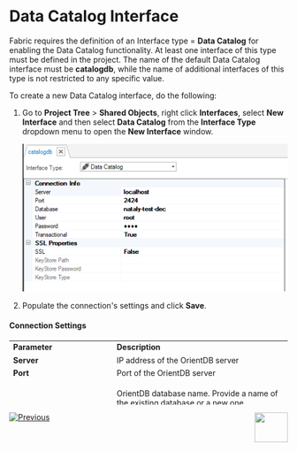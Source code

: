 # Data Catalog Interface

Fabric requires the definition of an Interface type = **Data Catalog** for enabling the Data Catalog functionality. At least one interface of this type must be defined in the project. The name of the default Data Catalog interface must be **catalogdb**, while the name of additional interfaces of this type is not restricted to any specific value.

To create a new Data Catalog interface, do the following:

1. Go to **Project Tree** > **Shared Objects**, right click **Interfaces**, select **New Interface** and then select **Data Catalog** from the **Interface Type** dropdown menu to open the **New Interface** window.

   ![image](images/33_06_interface.PNG)

2. Populate the connection's settings and click **Save**.

#### Connection Settings

<table style="height: 116px;">
<tbody>
<tr style="height: 18px;">
<td style="height: 18px; width: 179px;"><strong>Parameter</strong></td>
<td style="height: 18px; width: 318px;"><strong>Description</strong></td>
</tr>
<tr style="height: 18px;">
<td style="height: 18px; width: 179px;"><strong>Server</strong></td>
<td style="height: 18px; width: 318px;">IP address of the OrientDB server</td>
</tr>
<tr style="height: 18px;">
<td style="height: 18px; width: 179px;"><strong>Port</strong></td>
<td style="height: 18px; width: 318px;">Port of the OrientDB server</td>
</tr>
<tr style="height: 28px;">
<td style="width: 179px; height: 28px;"><strong>Database</strong></td>
<td style="width: 318px; height: 28px;">
<p>OrientDB database name. Provide a name of the existing database or a new one.</p>
<p>If new name is provided, the Orient DB database is created during Write Catalog.</p>
</td>
</tr>
<tr style="height: 18px;">
<td style="height: 18px; width: 179px;"><strong>User</strong>&nbsp;</td>
<td style="height: 18px; width: 318px;">Username</td>
</tr>
<tr style="height: 16px;">
<td style="height: 16px; width: 179px;"><strong>Password&nbsp;</strong></td>
<td style="height: 16px; width: 318px;">Password&nbsp;</td>
</tr>
<tr>
<td style="width: 179px;"><strong>Transactional</strong></td>
<td style="width: 318px;">True/False</td>
</tr>
</tbody>
</table>







[![Previous](/articles/images/Previous.png)](03_build_and_write_catalog.md)[<img align="right" width="60" height="54" src="/articles/images/Next.png">](05_data_catalog_navigation.md) 